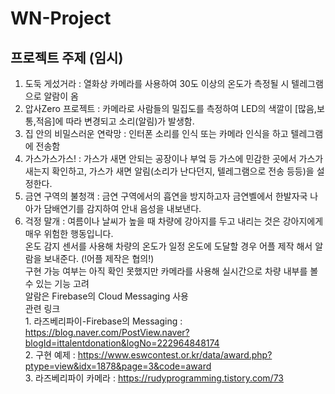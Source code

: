# WN-Project

## 프로젝트 주제 (임시)  
1. 도둑 게섰거라 : 열화상 카메라를 사용하여 30도 이상의 온도가 측정될 시 텔레그램으로 알람이 옴  
2. 압사Zero 프로젝트 : 카메라로 사람들의 밀집도를 측정하여 LED의 색깔이 [많음,보통,적음]에 따라 변경되고 소리(알림)가 발생함.  
3. 집 안의 비밀스러운 연락망 : 인터폰 소리를 인식 또는 카메라 인식을 하고 텔레그램에 전송함  
4. 가스가스가스! : 가스가 새면 안되는 공장이나 부엌 등 가스에 민감한 곳에서 가스가 새는지 확인하고, 가스가 새면 알림(소리가 난다던지, 텔레그램으로 전송 등등)을 설정한다.  
5. 금연 구역의  불청객 : 금연 구역에서의 흡연을 방지하고자 금연벨에서 한발자국 나아가 담배연기를 감지하여 안내 음성을 내보낸다.  
6. 걱정 말개 : 여름이나 날씨가 높을 때 차량에 강아지를 두고 내리는 것은 강아지에게 매우 위험한 행동입니다.    
               온도 감지 센서를 사용해 차량의 온도가 일정 온도에 도달할 경우 어플 제작 해서 알람을 보내준다. (!어플 제작은 협의!)   
               구현 가능 여부는 아직 확인 못했지만 카메라를 사용해 실시간으로 차량 내부를 볼 수 있는 기능 고려  
               알람은 Firebase의 Cloud Messaging 사용  
               관련 링크  
               1. 라즈베리파이-Firebase의 Messaging : https://blog.naver.com/PostView.naver?blogId=ittalentdonation&logNo=222964848174  
               2. 구현 예제 : https://www.eswcontest.or.kr/data/award.php?ptype=view&idx=1878&page=3&code=award  
               3. 라즈베리파이 카메라 : https://rudyprogramming.tistory.com/73
